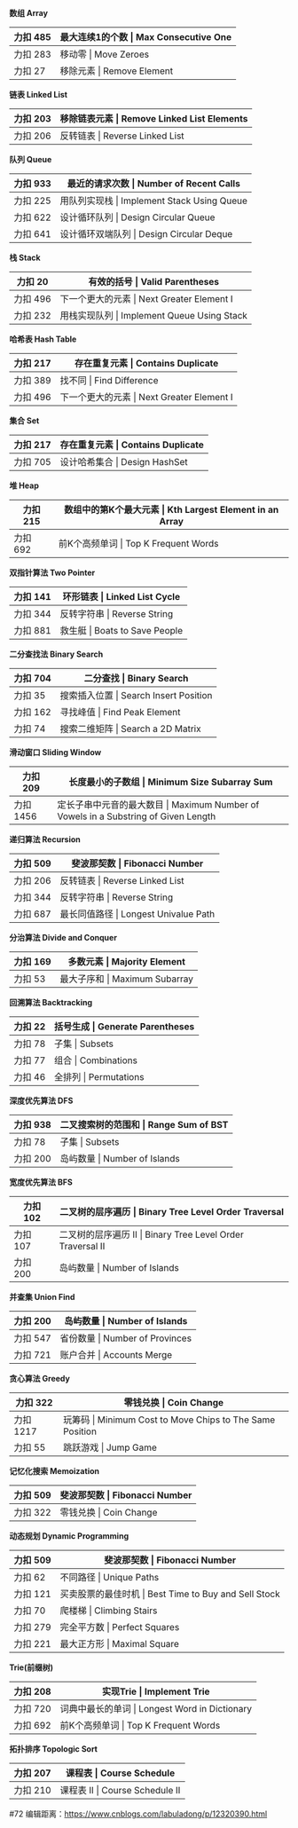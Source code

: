 **数组 Array**

| 力扣 485 | 最大连续1的个数 \| Max Consecutive One |
| -------- | -------------------------------------- |
| 力扣 283 | 移动零 \| Move Zeroes                  |
| 力扣 27  | 移除元素 \| Remove Element             |



**链表 Linked List**

| 力扣 203 | 移除链表元素 \| Remove Linked List Elements |
| -------- | ------------------------------------------- |
| 力扣 206 | 反转链表 \| Reverse Linked List             |



**队列 Queue**

| 力扣 933 | 最近的请求次数 \| Number of Recent Calls    |
| -------- | ------------------------------------------- |
| 力扣 225 | 用队列实现栈 \| Implement Stack Using Queue |
| 力扣 622 | 设计循环队列 \| Design Circular Queue       |
| 力扣 641 | 设计循环双端队列 \| Design Circular Deque   |



**栈 Stack**

| 力扣 20  | 有效的括号 \| Valid Parentheses             |
| -------- | ------------------------------------------- |
| 力扣 496 | 下一个更大的元素 \| Next Greater Element I  |
| 力扣 232 | 用栈实现队列 \| Implement Queue Using Stack |



**哈希表 Hash Table**

| 力扣 217 | 存在重复元素 \| Contains Duplicate         |
| -------- | ------------------------------------------ |
| 力扣 389 | 找不同 \| Find Difference                  |
| 力扣 496 | 下一个更大的元素 \| Next Greater Element I |



**集合 Set**

| 力扣 217 | 存在重复元素 \| Contains Duplicate |
| -------- | ---------------------------------- |
| 力扣 705 | 设计哈希集合 \| Design HashSet     |



**堆 Heap**

| 力扣 215 | 数组中的第K个最大元素 \| Kth Largest Element in an Array |
| -------- | -------------------------------------------------------- |
| 力扣 692 | 前K个高频单词 \| Top K Frequent Words                    |



**双指针算法 Two Pointer**

| 力扣 141 | 环形链表 \| Linked List Cycle  |
| -------- | ------------------------------ |
| 力扣 344 | 反转字符串 \| Reverse String   |
| 力扣 881 | 救生艇 \| Boats to Save People |



**二分查找法 Binary Search**

| 力扣 704 | 二分查找 \| Binary Search              |
| -------- | -------------------------------------- |
| 力扣 35  | 搜索插入位置 \| Search Insert Position |
| 力扣 162 | 寻找峰值 \| Find Peak Element          |
| 力扣 74  | 搜索二维矩阵 \| Search a 2D Matrix     |



**滑动窗口 Sliding Window**

| 力扣 209  | 长度最小的子数组 \| Minimum Size Subarray Sum                |
| --------- | ------------------------------------------------------------ |
| 力扣 1456 | 定长子串中元音的最大数目 \| Maximum Number of Vowels in a Substring of Given Length |



**递归算法 Recursion**

| 力扣 509 | 斐波那契数 \| Fibonacci Number        |
| -------- | ------------------------------------- |
| 力扣 206 | 反转链表 \| Reverse Linked List       |
| 力扣 344 | 反转字符串 \| Reverse String          |
| 力扣 687 | 最长同值路径 \| Longest Univalue Path |



**分治算法 Divide and Conquer**

| 力扣 169 | 多数元素 \| Majority Element   |
| -------- | ------------------------------ |
| 力扣 53  | 最大子序和 \| Maximum Subarray |



**回溯算法 Backtracking**

| 力扣 22 | 括号生成 \| Generate Parentheses |
| ------- | -------------------------------- |
| 力扣 78 | 子集 \| Subsets                  |
| 力扣 77 | 组合 \| Combinations             |
| 力扣 46 | 全排列 \| Permutations           |



**深度优先算法 DFS**

| 力扣 938 | 二叉搜索树的范围和 \| Range Sum of BST |
| -------- | -------------------------------------- |
| 力扣 78  | 子集 \| Subsets                        |
| 力扣 200 | 岛屿数量 \| Number of Islands          |



**宽度优先算法 BFS**

| 力扣 102 | 二叉树的层序遍历 \| Binary Tree Level Order Traversal       |
| -------- | ----------------------------------------------------------- |
| 力扣 107 | 二叉树的层序遍历 II \| Binary Tree Level Order Traversal II |
| 力扣 200 | 岛屿数量 \| Number of Islands                               |



**并查集 Union Find**

| 力扣 200 | 岛屿数量 \| Number of Islands   |
| -------- | ------------------------------- |
| 力扣 547 | 省份数量 \| Number of Provinces |
| 力扣 721 | 账户合并 \| Accounts Merge      |



**贪心算法 Greedy**

| 力扣 322  | 零钱兑换 \| Coin Change                                   |
| --------- | --------------------------------------------------------- |
| 力扣 1217 | 玩筹码 \| Minimum Cost to Move Chips to The Same Position |
| 力扣 55   | 跳跃游戏 \| Jump Game                                     |



**记忆化搜索 Memoization**

| 力扣 509 | 斐波那契数 \| Fibonacci Number |
| -------- | ------------------------------ |
| 力扣 322 | 零钱兑换 \| Coin Change        |



**动态规划 Dynamic Programming**

| 力扣 509 | 斐波那契数 \| Fibonacci Number                        |
| -------- | ----------------------------------------------------- |
| 力扣 62  | 不同路径 \| Unique Paths                              |
| 力扣 121 | 买卖股票的最佳时机 \| Best Time to Buy and Sell Stock |
| 力扣 70  | 爬楼梯 \| Climbing Stairs                             |
| 力扣 279 | 完全平方数 \| Perfect Squares                         |
| 力扣 221 | 最大正方形 \| Maximal Square                          |



**Trie(前缀树)**

| 力扣 208 | 实现Trie \| Implement Trie                     |
| -------- | ---------------------------------------------- |
| 力扣 720 | 词典中最长的单词 \| Longest Word in Dictionary |
| 力扣 692 | 前K个高频单词 \| Top K Frequent Words          |



**拓扑排序 Topologic Sort**

| 力扣 207 | 课程表 \| Course Schedule       |
| -------- | ------------------------------- |
| 力扣 210 | 课程表 II \| Course Schedule II |





#72 编辑距离：https://www.cnblogs.com/labuladong/p/12320390.html

